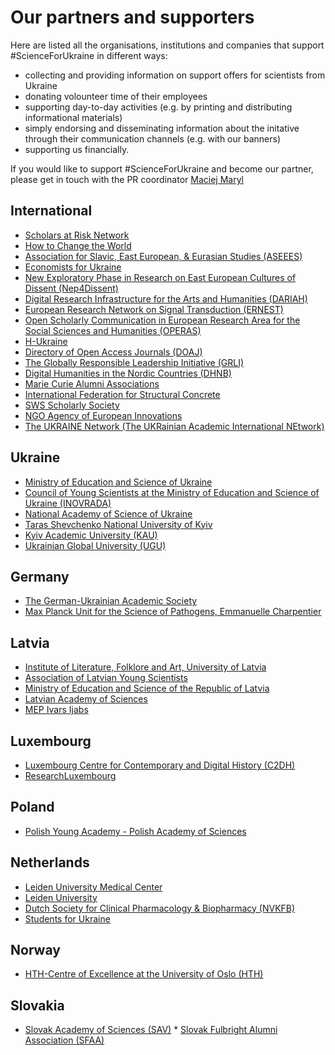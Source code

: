 # Our partners and supporters

Here are listed all the organisations, institutions and companies that support #ScienceForUkraine in different ways:

*   collecting and providing information on support offers for scientists from Ukraine
*   donating volounteer time of their employees
*   supporting day-to-day activities (e.g. by printing and distributing informational materials)
*   simply endorsing and disseminating information about the initative through their communication channels (e.g. with our banners)
*   supporting us financially.

If you would like to support #ScienceForUkraine and become our partner, please get in touch with the PR coordinator [Maciej Maryl](mailto:press@scienceforukraine.eu)

## International

*   [Scholars at Risk Network](https://www.scholarsatrisk.org/)
*   [How to Change the World](http://www.htctw.org/)
*   [Association for Slavic, East European, & Eurasian Studies (ASEEES)](https://www.aseees.org/)
*   [Economists for Ukraine](http://www.econ4ua.org/)
*   [New Exploratory Phase in Research on East European Cultures of Dissent (Nep4Dissent)](https://nep4dissent.eu/)
*   [Digital Research Infrastructure for the Arts and Humanities (DARIAH)](https://www.dariah.eu/)
*   [European Research Network on Signal Transduction (ERNEST)](https://ernest-gpcr.eu/)
*   [Open Scholarly Communication in European Research Area for the Social Sciences and Humanities (OPERAS)](https://www.operas-eu.org/)
*   [H-Ukraine](https://networks.h-net.org/h-ukraine)
*   [Directory of Open Access Journals (DOAJ)](https://doaj.org/)
*   [The Globally Responsible Leadership Initiative (GRLI)](https://grli.org/)
*   [Digital Humanities in the Nordic Countries (DHNB)](dhnb.eu)
*   [Marie Curie Alumni Associations](https://www.mariecuriealumni.eu/)
*   [International Federation for Structural Concrete](https://www.fib-international.org/)
*   [SWS Scholarly Society](https://sgemworld.at/)
*   [NGO Agency of European Innovations](https://aei.org.ua)
*   [The UKRAINE Network (The UKRainian Academic International NEtwork)](https://www.linkedin.com/groups/8473594/)

  

## Ukraine

*   [Ministry of Education and Science of Ukraine](https://mon.gov.ua/en)
*   [Council of Young Scientists at the Ministry of Education and Science of Ukraine (INOVRADA)](https://mon.gov.ua/eng/ministerstvo/pro-ministerstvo/rada-molodih-uchenih#:~:text=The%20Council%20of%20Young%20Scientists,of%20research%2C%20scientific%20and%20technical%2CThe)
*   [National Academy of Science of Ukraine](https://www.nas.gov.ua/UA/Messages/Pages/View.aspx?MessageID=8820)
*   [Taras Shevchenko National University of Kyiv](http://www.univ.kiev.ua/en)
*   [Kyiv Academic University (KAU)](https://kau.org.ua/en)
*   [Ukrainian Global University (UGU)](https://uglobal.university/)

  

## Germany

*   [The German-Ukrainian Academic Society](https://ukrainet.eu)
*   [Max Planck Unit for the Science of Pathogens, Emmanuelle Charpentier](https://www.mpusp.mpg.de/#:~:text=Max%20Planck%20Unit%20for%20the%20Science%20of%20Pathogens%20(MPUSP)%20is,viruses\)%20causing%20diseases%20in%20humans.)

  
## Latvia

*   [Institute of Literature, Folklore and Art, University of Latvia](http://lulfmi.lv/en/news)
*   [Association of Latvian Young Scientists](http://eng.ljza.lv/about-ljza/)
*   [Ministry of Education and Science of the Republic of Latvia](https://www.izm.gov.lv/lv)
*   [Latvian Academy of Sciences](https://www.lza.lv/en/homeLatvian)
*   [MEP Ivars Ijabs](https://ijabs.eu/en)

  

## Luxembourg

*   [Luxembourg Centre for Contemporary and Digital History (C2DH)](https://www.c2dh.uni.lu/)
*   [ResearchLuxembourg](https://www.researchluxembourg.org/en/)

  

## Poland

*   [Polish Young Academy - Polish Academy of Sciences](https://amu.pan.pl/en/)

  

## Netherlands

*   [Leiden University Medical Center](https://www.lumc.nl)
*   [Leiden University](https://www.universiteitleiden.nl/en)
*   [Dutch Society for Clinical Pharmacology & Biopharmacy (NVKFB)](https://nvkfb.nl/2022/03/27/scienceforukraine/)
*   [Students for Ukraine](https://studentsforukraine.nl)

  

## Norway

*   [HTH-Centre of Excellence at the University of Oslo (HTH)](https://www.uio.no/english/about/organisation/exellent-centers/centres-of-excellence/)

  

## Slovakia

*   [Slovak Academy of Sciences (SAV)](https://www.sav.sk/)
[](https://www.sav.sk/)*   [](https://www.sav.sk/)[Slovak Fulbright Alumni Association (SFAA)](https://sfaa.sk)

  
